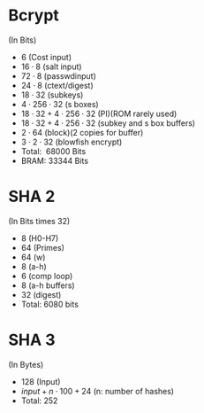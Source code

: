 # Bcrypt 
(In Bits)

- $6$ (Cost input)
- $16 \cdot 8$ (salt input)
- $72 \cdot 8$ (passwdinput)
- $24 \cdot 8$ (ctext/digest)
- $18 \cdot 32$ (subkeys)
- $4 \cdot 256 \cdot 32$ (s boxes)
- $18 \cdot 32 + 4 \cdot 256 \cdot 32$ (PI)(ROM rarely used)
- $18 \cdot 32 + 4 \cdot 256 \cdot 32$ (subkey and s box buffers)
- $2 \cdot 64$ (block)(2 copies for buffer)
- $3 \cdot 2 \cdot 32$ (blowfish encrypt)
- Total: $~68000$ Bits
- BRAM: $33344$ Bits 

# SHA 2
(In Bits times 32)

- $8$ (H0-H7)
- $64$ (Primes)
- $64$ (w)
- $8$ (a-h)
- $6$ (comp loop)
- $8$ (a-h buffers)
- $32$ (digest)
- Total: $6080$ bits

# SHA 3
(In Bytes)

- $128$ (Input)
- $input + n \cdot 100 + 24$ (n: number of hashes)
- Total: $252$ 